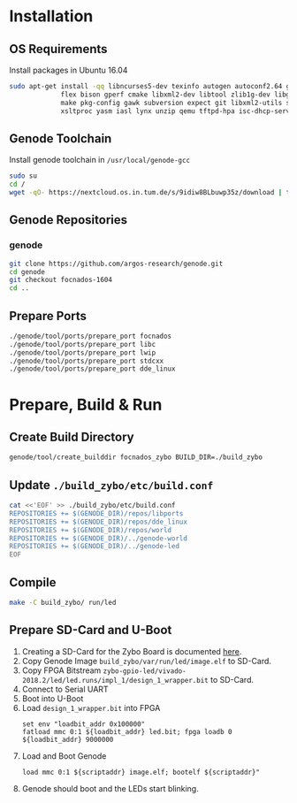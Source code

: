 # Installation

## OS Requirements
Install packages in Ubuntu 16.04
```bash
sudo apt-get install -qq libncurses5-dev texinfo autogen autoconf2.64 g++ libexpat1-dev \
		     flex bison gperf cmake libxml2-dev libtool zlib1g-dev libglib2.0-dev \
		     make pkg-config gawk subversion expect git libxml2-utils syslinux \
		     xsltproc yasm iasl lynx unzip qemu tftpd-hpa isc-dhcp-server
```

## Genode Toolchain
Install genode toolchain in `/usr/local/genode-gcc`
```bash
sudo su
cd /
wget -qO- https://nextcloud.os.in.tum.de/s/9idiw8BLbuwp35z/download | tar xj -C .
```

## Genode Repositories

### genode
```bash
git clone https://github.com/argos-research/genode.git
cd genode
git checkout focnados-1604
cd ..
```

## Prepare Ports
```bash
./genode/tool/ports/prepare_port focnados
./genode/tool/ports/prepare_port libc
./genode/tool/ports/prepare_port lwip
./genode/tool/ports/prepare_port stdcxx
./genode/tool/ports/prepare_port dde_linux
```

# Prepare, Build & Run 

## Create Build Directory
```bash
genode/tool/create_builddir focnados_zybo BUILD_DIR=./build_zybo
```

## Update `./build_zybo/etc/build.conf`
```bash
cat <<'EOF' >> ./build_zybo/etc/build.conf
REPOSITORIES += $(GENODE_DIR)/repos/libports
REPOSITORIES += $(GENODE_DIR)/repos/dde_linux
REPOSITORIES += $(GENODE_DIR)/repos/world
REPOSITORIES += $(GENODE_DIR)/../genode-world
REPOSITORIES += $(GENODE_DIR)/../genode-led
EOF
```

## Compile
```bash
make -C build_zybo/ run/led
```

## Prepare SD-Card and U-Boot

1. Creating a SD-Card for the Zybo Board is documented [here](https://argos-research.github.io/documentation/u-boot.html#digilent-zybo).
2. Copy Genode Image `build_zybo/var/run/led/image.elf` to SD-Card.
3. Copy FPGA Bitstream
   `zybo-gpio-led/vivado-2018.2/led/led.runs/impl_1/design_1_wrapper.bit`
   to SD-Card.
4. Connect to Serial UART   
5. Boot into U-Boot
6. Load `design_1_wrapper.bit` into FPGA
   ```
   set env "loadbit_addr 0x100000"
   fatload mmc 0:1 ${loadbit_addr} led.bit; fpga loadb 0 ${loadbit_addr} 9000000
   ```
7. Load and Boot Genode
   ```
   load mmc 0:1 ${scriptaddr} image.elf; bootelf ${scriptaddr}"
   ```
8. Genode should boot and the LEDs start blinking.
